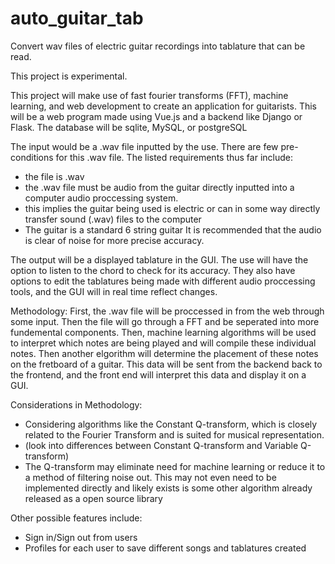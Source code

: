 # auto_guitar_tab

Convert wav files of electric guitar recordings into tablature that can be read.

This project is experimental.

This project will make use of fast fourier transforms (FFT), machine learning, and web development to create an application for guitarists.
This will be a web program made using Vue.js and a backend like Django or Flask. The database will be sqlite, MySQL, or postgreSQL

The input would be a .wav file inputted by the use. There are few pre-conditions for this .wav file. The listed requirements thus far include:

- the file is .wav
- the .wav file must be audio from the guitar directly inputted into a computer audio proccessing system.
- this implies the guitar being used is electric or can in some way directly transfer sound (.wav) files to the computer
- The guitar is a standard 6 string guitar
  It is recommended that the audio is clear of noise for more precise accuracy.

The output will be a displayed tablature in the GUI. The use will have the option to listen to the chord to check for its accuracy. They also have options to edit the tablatures being made with different audio proccessing tools, and the GUI will in real time reflect changes.

Methodology:
First, the .wav file will be proccessed in from the web through some input. Then the file will go through a FFT and be seperated into more fundemental components. Then, machine learning algorithms will be used to interpret which notes are being played and will compile these individual notes. Then another elgorithm will determine the placement of these notes on the fretboard of a guitar. This data will be sent from the backend back to the frontend, and the front end will interpret this data and display it on a GUI.

Considerations in Methodology:

- Considering algorithms like the Constant Q-transform, which is closely related to the Fourier Transform and is suited for musical representation.
- (look into differences between Constant Q-transform and Variable Q-transform)
- The Q-transform may eliminate need for machine learning or reduce it to a method of filtering noise out. This may not even need to be implemented directly
  and likely exists is some other algorithm already released as a open source library

Other possible features include:

- Sign in/Sign out from users
- Profiles for each user to save different songs and tablatures created
